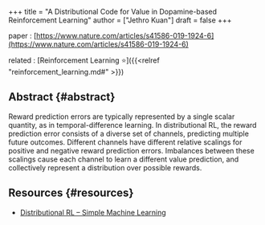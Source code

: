 +++
title = "A Distributional Code for Value in Dopamine-based Reinforcement Learning"
author = ["Jethro Kuan"]
draft = false
+++

paper
: [https://www.nature.com/articles/s41586-019-1924-6](https://www.nature.com/articles/s41586-019-1924-6)

related
: [Reinforcement Learning ⭐]({{<relref "reinforcement_learning.md#" >}})


## Abstract {#abstract}

Reward prediction errors are typically represented by a single scalar
quantity, as in temporal-difference learning. In distributional RL,
the reward prediction error consists of a diverse set of channels,
predicting multiple future outcomes. Different channels have different
relative scalings for positive and negative reward prediction errors.
Imbalances between these scalings cause each channel to learn a
different value prediction, and collectively represent a distribution
over possible rewards.


## Resources {#resources}

-   [Distributional RL – Simple Machine Learning](https://mtomassoli.github.io/2017/12/08/distributional%5Frl/)